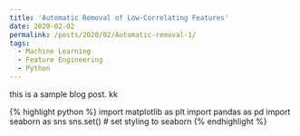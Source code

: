 ```yaml
---
title: 'Automatic Removal of Low-Correlating Features'
date: 2020-02-02
permalink: /posts/2020/02/Automatic-removal-1/
tags:
  - Machine Learning
  - Feature Engineering
  - Python
---
```

  
  this is a sample blog post.
kk

{% highlight python %}
import matplotlib as plt
import pandas as pd
import seaborn as sns
sns.set() # set styling to seaborn
{% endhighlight %}
